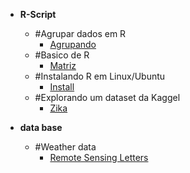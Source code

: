 
-   **R-Script**
     
      - #Agrupar dados em R
        * [Agrupando](https://github.com/lumimevi/R-Script-/blob/master/Agrupar%20dados%20no%20R.R)
      - #Basico de R
        * [Matriz](https://github.com/lumimevi/R-Script-/blob/master/Matrizes)
      - #Instalando R em Linux/Ubuntu
        * [Install](https://github.com/lumimevi/R-Script-/blob/master/R_EN_UBUNTU)
       - #Explorando um dataset da Kaggel
          * [Zika](https://github.com/lumimevi/R-Script-/blob/master/Script_Zika_Milagros.R)
        
-   **data base**
       - #Weather data 
         * [Remote Sensing Letters](https://github.com/lumimevi/R-Script-/blob/master/data.xls)
       
